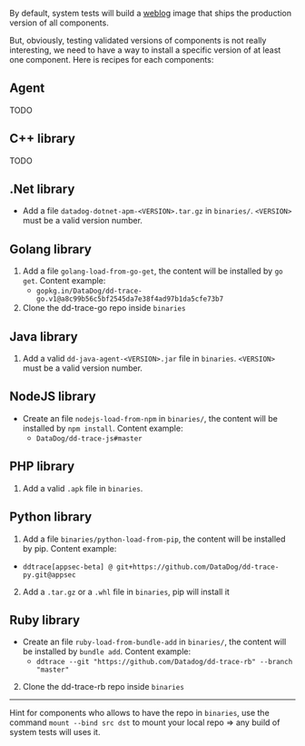 By default, system tests will build a [weblog](../edit/weblog.md) image that ships the production version of all components.

But, obviously, testing validated versions of components is not really interesting, we need to have a way to install a specific version of at least one component. Here is recipes for each components:


## Agent

TODO

## C++ library

TODO

## .Net library

* Add a file `datadog-dotnet-apm-<VERSION>.tar.gz` in `binaries/`. `<VERSION>` must be a valid version number.

## Golang library

1. Add a file `golang-load-from-go-get`, the content will be installed by `go get`. Content example:
    * `gopkg.in/DataDog/dd-trace-go.v1@a8c99b56c5bf2545da7e38f4ad97b1da5cfe73b7`
2. Clone the dd-trace-go repo inside `binaries`

## Java library

1. Add a valid `dd-java-agent-<VERSION>.jar` file in `binaries`. `<VERSION>` must be a valid version number.

## NodeJS library

* Create an file `nodejs-load-from-npm` in `binaries/`, the content will be installed by `npm install`. Content example:
    * `DataDog/dd-trace-js#master`

## PHP library

1. Add a valid `.apk` file in `binaries`.

## Python library

1. Add a file `binaries/python-load-from-pip`, the content will be installed by pip. Content example:
  * `ddtrace[appsec-beta] @ git+https://github.com/DataDog/dd-trace-py.git@appsec`
2. Add a `.tar.gz` or a `.whl` file in `binaries`, pip will install it

## Ruby library

* Create an file `ruby-load-from-bundle-add` in `binaries/`, the content will be installed by `bundle add`. Content example:
  * `ddtrace --git "https://github.com/Datadog/dd-trace-rb" --branch "master"`
2. Clone the dd-trace-rb repo inside `binaries`

----

Hint for components who allows to have the repo in `binaries`, use the command `mount --bind src dst` to mount your local repo => any build of system tests will uses it.
